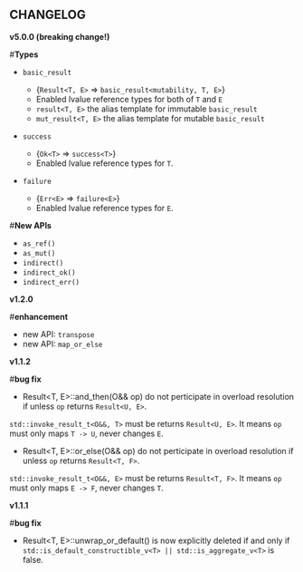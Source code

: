 
CHANGELOG
---------

**v5.0.0 (breaking change!)**

#**Types**

- `basic_result`
    - {`Result<T, E>` => `basic_result<mutability, T, E>`}
    - Enabled lvalue reference types for both of `T` and `E`
    - `result<T, E>` the alias template for immutable `basic_result`
    - `mut_result<T, E>` the alias template for mutable `basic_result`

- `success`
    - {`Ok<T>` => `success<T>`}
    - Enabled lvalue reference types for `T`.

- `failure`
    - {`Err<E>` => `failure<E>`}
    - Enabled lvalue reference types for `E`.

#**New APIs**

- `as_ref()`
- `as_mut()`
- `indirect()`
- `indirect_ok()`
- `indirect_err()`

**v1.2.0**

#**enhancement**

- new API: `transpose`
- new API: `map_or_else`

**v1.1.2**

#**bug fix**

- Result<T, E>::and_then(O&& op) do not perticipate in overload resolution if unless `op` returns `Result<U, E>`.

`std::invoke_result_t<O&&, T>` must be returns `Result<U, E>`.
It means `op` must only maps `T -> U`, never changes `E`.

- Result<T, E>::or_else(O&& op) do not perticipate in overload resolution if unless `op` returns `Result<T, F>`.

`std::invoke_result_t<O&&, E>` must be returns `Result<T, F>`.
It means `op` must only maps `E -> F`, never changes `T`.

**v1.1.1**

#**bug fix**

- Result<T, E>::unwrap_or_default() is now explicitly deleted if and only if `std::is_default_constructible_v<T> || std::is_aggregate_v<T>` is false.
